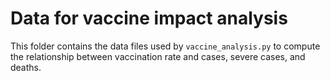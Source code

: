 # Data for vaccine impact analysis

This folder contains the data files used by `vaccine_analysis.py` to compute the relationship between vaccination rate and cases, severe cases, and deaths.